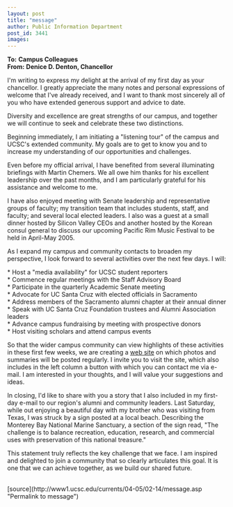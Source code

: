 ```yaml
---
layout: post
title: "message"
author: Public Information Department
post_id: 3441
images:
---
```


<a name="content" id="content"></a>
<p>
  <b>To:</b> <b>Campus Colleagues</b><br>
  <b>From:</b> <b>Denice D. Denton, Chancellor<br></b>
</p>
<p>
  I'm writing to express my delight at the arrival of my first day as your chancellor. I greatly appreciate the many notes and personal expressions of welcome that I've already received, and I want to thank most sincerely all of you who have extended generous support and advice to date.
</p>
<p>
  Diversity and excellence are great strengths of our campus, and together we will continue to seek and celebrate these two distinctions.
</p>
<p>
  Beginning immediately, I am initiating a "listening tour" of the campus and UCSC's extended community. My goals are to get to know you and to increase my understanding of our opportunities and challenges.
</p>
<p>
  Even before my official arrival, I have benefited from several illuminating briefings with Martin Chemers. We all owe him thanks for his excellent leadership over the past months, and I am particularly grateful for his assistance and welcome to me.
</p>
<p>
  I have also enjoyed meeting with Senate leadership and representative groups of faculty; my transition team that includes students, staff, and faculty; and several local elected leaders. I also was a guest at a small dinner hosted by Silicon Valley CEOs and another hosted by the Korean consul general to discuss our upcoming Pacific Rim Music Festival to be held in April-May 2005.
</p>
<p>
  As I expand my campus and community contacts to broaden my perspective, I look forward to several activities over the next few days. I will:<br>
</p>
<p>
  * Host a "media availability" for UCSC student reporters<br>
  * Commence regular meetings with the Staff Advisory Board<br>
  * Participate in the quarterly Academic Senate meeting<br>
  * Advocate for UC Santa Cruz with elected officials in Sacramento<br>
  * Address members of the Sacramento alumni chapter at their annual dinner<br>
  * Speak with UC Santa Cruz Foundation trustees and Alumni Association leaders<br>
  * Advance campus fundraising by meeting with prospective donors<br>
  * Host visiting scholars and attend campus events
</p>
<p>
  So that the wider campus community can view highlights of these activities in these first few weeks, we are creating a <a href="http://www.ucsc.edu/administration/chancellor/">web site</a> on which photos and summaries will be posted regularly. I invite you to visit the site, which also includes in the left column a button with which you can contact me via e-mail. I am interested in your thoughts, and I will value your suggestions and ideas.
</p>
<p>
  In closing, I'd like to share with you a story that I also included in my first-day e-mail to our region's alumni and community leaders. Last Saturday, while out enjoying a beautiful day with my brother who was visiting from Texas, I was struck by a sign posted at a local beach. Describing the Monterey Bay National Marine Sanctuary, a section of the sign read, "The challenge is to balance recreation, education, research, and commercial uses with preservation of this national treasure."
</p>
<p>
  This statement truly reflects the key challenge that we face. I am inspired and delighted to join a community that so clearly articulates this goal. It is one that we can achieve together, as we build our shared future.<br>
  <br>
</p>
[source](http://www1.ucsc.edu/currents/04-05/02-14/message.asp "Permalink to message")
